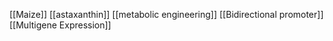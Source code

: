 [[Maize]]
[[astaxanthin]]
[[metabolic engineering]]
[[Bidirectional promoter]]
[[Multigene Expression]]
